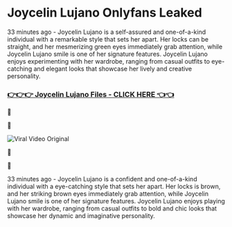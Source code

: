 # Joycelin Lujano Onlyfans Leaked

<p>33 minutes ago - Joycelin Lujano is a self-assured and one-of-a-kind individual with a remarkable style that sets her apart. Her locks can be straight, and her mesmerizing green eyes immediately grab attention, while Joycelin Lujano smile is one of her signature features. Joycelin Lujano enjoys experimenting with her wardrobe, ranging from casual outfits to eye-catching and elegant looks that showcase her lively and creative personality.</p><p>
<h3><a href="https://fansleaks.com-getfree.pro/joycelin-lujano" rel="nofollow">👉👉👉 Joycelin Lujano Files - CLICK HERE 👈👈</a></h3>
<p>🔻</p>
<p>🔻</p> <p>
<a href="https://fansleaks.com-getfree.pro/joycelin-lujano" rel="nofollow"><img src="https://i.imgur.com/0ZbtXZ5.gif" alt="Viral Video Original" style="max-width: 100%; display: inline-block;" data-target="animated-image.originalImage"></a>
<p>🔻</p>
<p>🔻</p> <p>33 minutes ago - Joycelin Lujano is a confident and one-of-a-kind individual with a eye-catching style that sets her apart. Her locks is brown, and her striking brown eyes immediately grab attention, while Joycelin Lujano smile is one of her signature features. Joycelin Lujano enjoys playing with her wardrobe, ranging from casual outfits to bold and chic looks that showcase her dynamic and imaginative personality.</p>